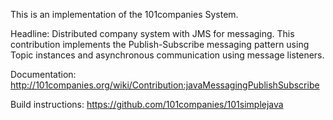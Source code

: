 This is an implementation of the 101companies System.

Headline: Distributed company system with JMS for messaging. This contribution
implements the Publish-Subscribe messaging pattern using Topic instances and 
asynchronous communication using message listeners.

Documentation: http://101companies.org/wiki/Contribution:javaMessagingPublishSubscribe

Build instructions: https://github.com/101companies/101simplejava